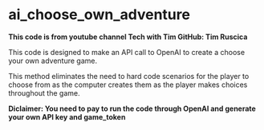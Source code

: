 # ai_choose_own_adventure

**This code is from youtube channel Tech with Tim GitHub: Tim Ruscica**

This code is designed to make an API call to OpenAI to create a choose your own adventure game. 

This method eliminates the need to hard code scenarios for the player to choose from as the computer creates them as the player makes choices throughout the game.

**Diclaimer: You need to pay to run the code through OpenAI and generate your own API key and game_token**



